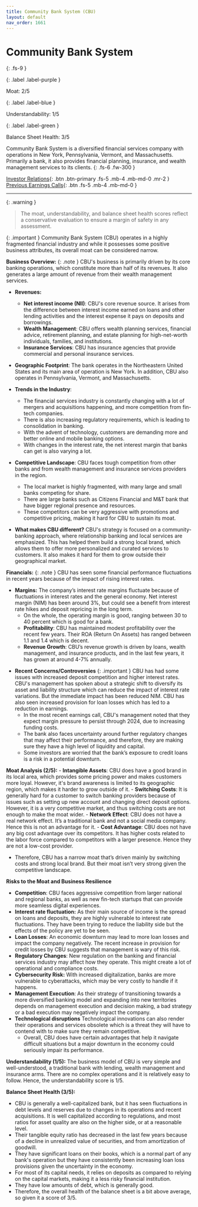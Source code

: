 ```yaml
---
title: Community Bank System (CBU)
layout: default
nav_order: 1661
---
```


# Community Bank System
{: .fs-9 }

{: .label .label-purple }

Moat: 2/5

{: .label .label-blue }

Understandability: 1/5

{: .label .label-green }

Balance Sheet Health: 3/5

Community Bank System is a diversified financial services company with operations in New York, Pennsylvania, Vermont, and Massachusetts. Primarily a bank, it also provides financial planning, insurance, and wealth management services to its clients.
{: .fs-6 .fw-300 }

[Investor Relations](https://www.google.com/search?q=CBU+investor+relations){: .btn .btn-primary .fs-5 .mb-4 .mb-md-0 .mr-2 }
[Previous Earnings Calls](https://discountingcashflows.com/company/CBU/transcripts/){: .btn .fs-5 .mb-4 .mb-md-0 }

---

{: .warning }
>The moat, understandability, and balance sheet health scores reflect a conservative evaluation to ensure a margin of safety in any assessment.



{: .important }
Community Bank System (CBU) operates in a highly fragmented financial industry and while it possesses some positive business attributes, its overall moat can be considered narrow.

**Business Overview:**
{: .note }
CBU's business is primarily driven by its core banking operations, which constitute more than half of its revenues. It also generates a large amount of revenue from their wealth management services.
- **Revenues:**
    - **Net interest income (NII)**: CBU's core revenue source. It arises from the difference between interest income earned on loans and other lending activities and the interest expense it pays on deposits and borrowings. 
   - **Wealth Management**: CBU offers wealth planning services, financial advice, retirement planning, and estate planning for high-net-worth individuals, families, and institutions.
    - **Insurance Services**: CBU has insurance agencies that provide commercial and personal insurance services. 
- **Geographic Footprint**: The bank operates in the Northeastern United States and its main area of operation is New York. In addition, CBU also operates in Pennsylvania, Vermont, and Massachusetts.

- **Trends in the Industry**:
  - The financial services industry is constantly changing with a lot of mergers and acquisitions happening, and more competition from fin-tech companies. 
   - There is also increasing regulatory requirements, which is leading to consolidation in banking.
   - With the advent of technology, customers are demanding more and better online and mobile banking options.
  - With changes in the interest rate, the net interest margin that banks can get is also varying a lot.
- **Competitive Landscape**: CBU faces tough competition from other banks and from wealth management and insurance services providers in the region. 
  - The local market is highly fragmented, with many large and small banks competing for share. 
  - There are large banks such as Citizens Financial and M&T bank that have bigger regional presence and resources. 
  - These competitors can be very aggressive with promotions and competitive pricing, making it hard for CBU to sustain its moat.
 - **What makes CBU different?** CBU's strategy is focused on a community-banking approach, where relationship banking and local services are emphasized. This has helped them build a strong local brand, which allows them to offer more personalized and curated services to customers. It also makes it hard for them to grow outside their geographical market.

**Financials:**
{: .note }
CBU has seen some financial performance fluctuations in recent years because of the impact of rising interest rates.
- **Margins:** The company’s interest rate margins fluctuate because of fluctuations in interest rates and the general economy. Net interest margin (NIM) has been around 3%, but could see a benefit from interest rate hikes and deposit repricing in the long term.
    - On the whole, the operating margin is good, ranging between 30 to 40 percent which is good for a bank.
   - **Profitability**: CBU has maintained modest profitability over the recent few years. Their ROA (Return On Assets) has ranged between 1.1 and 1.4 which is decent. 
  - **Revenue Growth**: CBU’s revenue growth is driven by loans, wealth management, and insurance products, and in the last few years, it has grown at around 4-7% annually.

* **Recent Concerns/Controversies**
{: .important }
CBU has had some issues with increased deposit competition and higher interest rates. CBU's management has spoken about a strategic shift to diversify its asset and liability structure which can reduce the impact of interest rate variations. But the immediate impact has been reduced NIM. CBU has also seen increased provision for loan losses which has led to a reduction in earnings.
    - In the most recent earnings call, CBU's management noted that they expect margin pressure to persist through 2024, due to increasing funding costs.
   - The bank also faces uncertainty around further regulatory changes that may affect their performance, and therefore, they are making sure they have a high level of liquidity and capital.
  - Some investors are worried that the bank’s exposure to credit loans is a risk in a potential downturn.

**Moat Analysis (2/5):**
    - **Intangible Assets**: CBU does have a good brand in its local area, which provides some pricing power and makes customers more loyal. However, it's brand awareness is limited to its geographic region, which makes it harder to grow outside of it. 
    - **Switching Costs**: It is generally hard for a customer to switch banking providers because of issues such as setting up new account and changing direct deposit options. However, it is a very competitive market, and thus switching costs are not enough to make the moat wider.
    - **Network Effect**: CBU does not have a real network effect. It’s a traditional bank and not a social media company. Hence this is not an advantage for it.
    - **Cost Advantage**: CBU does not have any big cost advantage over its competitors. It has higher costs related to the labor force compared to competitors with a larger presence. Hence they are not a low-cost provider.
- Therefore, CBU has a narrow moat that’s driven mainly by switching costs and strong local brand. But their moat isn’t very strong given the competitive landscape.

**Risks to the Moat and Business Resilience**
- **Competition**: CBU faces aggressive competition from larger national and regional banks, as well as new fin-tech startups that can provide more seamless digital experiences.
- **Interest rate fluctuation:** As their main source of income is the spread on loans and deposits, they are highly vulnerable to interest rate fluctuations. They have been trying to reduce the liability side but the effects of the policy are yet to be seen.
- **Loan Losses**: An economic downturn may lead to more loan losses and impact the company negatively. The recent increase in provision for credit losses by CBU suggests that management is wary of this risk.
- **Regulatory Changes**: New regulation on the banking and financial services industry may affect how they operate. This might create a lot of operational and compliance costs.
- **Cybersecurity Risk:** With increased digitalization, banks are more vulnerable to cyberattacks, which may be very costly to handle if it happens.
- **Management Execution**: As their strategy of transitioning towards a more diversified banking model and expanding into new territories depends on management execution and decision making, a bad strategy or a bad execution may negatively impact the company.
- **Technological disruptions** Technological innovations can also render their operations and services obsolete which is a threat they will have to contend with to make sure they remain competitive.
    - Overall, CBU does have certain advantages that help it navigate difficult situations but a major downturn in the economy could seriously impair its performance.

**Understandability (1/5):**
 The business model of CBU is very simple and well-understood, a traditional bank with lending, wealth management and insurance arms. There are no complex operations and it is relatively easy to follow. Hence, the understandability score is 1/5.

**Balance Sheet Health (3/5):**
   - CBU is generally a well-capitalized bank, but it has seen fluctuations in debt levels and reserves due to changes in its operations and recent acquisitions. It is well capitalized according to regulations, and most ratios for asset quality are also on the higher side, or at a reasonable level. 
   - Their tangible equity ratio has decreased in the last few years because of a decline in unrealized value of securities, and from amortization of goodwill.
  - They have significant loans on their books, which is a normal part of any bank's operation but they have consistently been increasing loan loss provisions given the uncertainty in the economy. 
  - For most of its capital needs, it relies on deposits as compared to relying on the capital markets, making it a less risky financial institution.
  - They have low amounts of debt, which is generally good.
   - Therefore, the overall health of the balance sheet is a bit above average, so given it a score of 3/5.